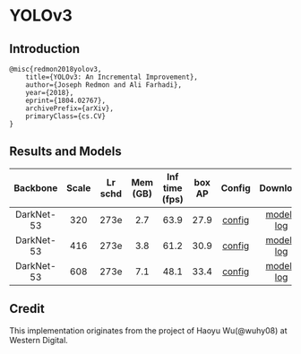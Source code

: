 # YOLOv3

## Introduction
```
@misc{redmon2018yolov3,
    title={YOLOv3: An Incremental Improvement},
    author={Joseph Redmon and Ali Farhadi},
    year={2018},
    eprint={1804.02767},
    archivePrefix={arXiv},
    primaryClass={cs.CV}
}
```

## Results and Models

|    Backbone     |  Scale  | Lr schd | Mem (GB) | Inf time (fps) | box AP | Config | Download  |
| :-------------: | :-----: | :-----: | :------: | :------------: | :----: | :------: | :--------: |
|   DarkNet-53    |   320   |   273e  |   2.7    |      63.9      |  27.9  | [config](https://github.com/open-mmlab/mmdetection/tree/master/configs/yolo/yolov3_d53_320_273e_coco.py) | [model](http://download.openmmlab.com/mmdetection/v2.0/yolo/yolov3_d53_320_273e_coco/yolov3_d53_320_273e_coco-421362b6.pth) &#124; [log](http://download.openmmlab.com/mmdetection/v2.0/yolo/yolov3_d53_320_273e_coco/yolov3_d53_320_273e_coco-20200819_172101.log.json) |
|   DarkNet-53    |   416   |   273e  |   3.8    |      61.2      |  30.9  | [config](https://github.com/open-mmlab/mmdetection/tree/master/configs/yolo/yolov3_d53_mstrain-416_273e_coco.py) | [model](http://download.openmmlab.com/mmdetection/v2.0/yolo/yolov3_d53_mstrain-416_273e_coco/yolov3_d53_mstrain-416_273e_coco-2b60fcd9.pth) &#124; [log](http://download.openmmlab.com/mmdetection/v2.0/yolo/yolov3_d53_mstrain-416_273e_coco/yolov3_d53_mstrain-416_273e_coco-20200819_173424.log.json) |
|   DarkNet-53    |   608   |   273e  |   7.1    |      48.1      |  33.4  | [config](https://github.com/open-mmlab/mmdetection/tree/master/configs/yolo/yolov3_d53_mstrain-608_273e_coco.py) | [model](http://download.openmmlab.com/mmdetection/v2.0/yolo/yolov3_d53_mstrain-608_273e_coco/yolov3_d53_mstrain-608_273e_coco-139f5633.pth) &#124; [log](http://download.openmmlab.com/mmdetection/v2.0/yolo/yolov3_d53_mstrain-608_273e_coco/yolov3_d53_mstrain-608_273e_coco-20200819_170820.log.json) |


## Credit
This implementation originates from the project of Haoyu Wu(@wuhy08) at Western Digital.

